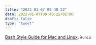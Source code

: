 ```yaml
---
title: "2022 01 07 09 40 22"
date: 2022-01-07T09:40:22+01:00
draft: false
type: "tweet"
---
```

[Bash Style Guide for Mac and Linux](https://chaidarun.com/bash-style). ̀`#unix`
